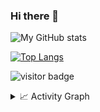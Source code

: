 ### Hi there 👋

<!--
**djghostghost/djghostghost** is a ✨ _special_ ✨ repository because its `README.md` (this file) appears on your GitHub profile.

Here are some ideas to get you started:

- 🔭 I’m currently working on ...
- 🌱 I’m currently learning ...
- 👯 I’m looking to collaborate on ...
- 🤔 I’m looking for help with ...
- 💬 Ask me about ...
- 📫 How to reach me: ...
- 😄 Pronouns: ...
- ⚡ Fun fact: ...
-->
![My GitHub stats](https://github-readme-stats.vercel.app/api?username=djghostghost&show_icons=true&theme=radical)


[![Top Langs](https://github-readme-stats.vercel.app/api/top-langs/?username=djghostghost)](https://github.com/djghostghost)


![visitor badge](https://visitor-badge.glitch.me/badge?page_id=djghostghost.visitor-badge)

<details>
  <summary>📈 Activity Graph</summary>
  <br/>
<a href="https://github.com/djghostghost"><img alt="djghostghost's Activity Graph" src="https://activity-graph.herokuapp.com/graph/?username=djghostghost&bg_color=fff&color=000&line=00E676&point=000&hide_border=true" /></a>
</details>
